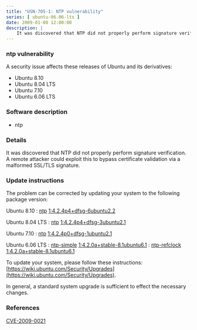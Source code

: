```yaml
---
title: "USN-705-1: NTP vulnerability"
series: [ ubuntu-06.06-lts ]
date: 2009-01-08 12:00:00
description: |
    It was discovered that NTP did not properly perform signature verification. A remote attacker could exploit this to bypass certificate validation via a malformed SSL/TLS signature. 
--- 
```

 
### ntp vulnerability

A security issue affects these releases of Ubuntu and its derivatives:

* Ubuntu 8.10
* Ubuntu 8.04 LTS
* Ubuntu 7.10
* Ubuntu 6.06 LTS

### Software description

* ntp 

### Details

It was discovered that NTP did not properly perform signature verification. A remote attacker could exploit this to bypass certificate validation via a malformed SSL/TLS signature. 

### Update instructions

The problem can be corrected by updating your system to the following package version:

Ubuntu 8.10
 : [ntp](https://launchpad.net/ubuntu/+source/ntp) <span> [1:4.2.4p4+dfsg-6ubuntu2.2](https://launchpad.net/ubuntu/+source/ntp/1:4.2.4p4+dfsg-6ubuntu2.2) </span> 

Ubuntu 8.04 LTS
 : [ntp](https://launchpad.net/ubuntu/+source/ntp) <span> [1:4.2.4p4+dfsg-3ubuntu2.1](https://launchpad.net/ubuntu/+source/ntp/1:4.2.4p4+dfsg-3ubuntu2.1) </span> 

Ubuntu 7.10
 : [ntp](https://launchpad.net/ubuntu/+source/ntp) <span> [1:4.2.4p0+dfsg-1ubuntu2.1](https://launchpad.net/ubuntu/+source/ntp/1:4.2.4p0+dfsg-1ubuntu2.1) </span> 

Ubuntu 6.06 LTS
 : [ntp-simple](https://launchpad.net/ubuntu/+source/ntp) <span> [1:4.2.0a+stable-8.1ubuntu6.1](https://launchpad.net/ubuntu/+source/ntp/1:4.2.0a+stable-8.1ubuntu6.1) </span> 
 : [ntp-refclock](https://launchpad.net/ubuntu/+source/ntp) <span> [1:4.2.0a+stable-8.1ubuntu6.1](https://launchpad.net/ubuntu/+source/ntp/1:4.2.0a+stable-8.1ubuntu6.1) </span> 

To update your system, please follow these instructions: [https://wiki.ubuntu.com/Security/Upgrades](https://wiki.ubuntu.com/Security/Upgrades).

In general, a standard system upgrade is sufficient to effect the necessary changes. 

### References

 [CVE-2009-0021](http://people.ubuntu.com/~ubuntu-security/cve/CVE-2009-0021)
 
